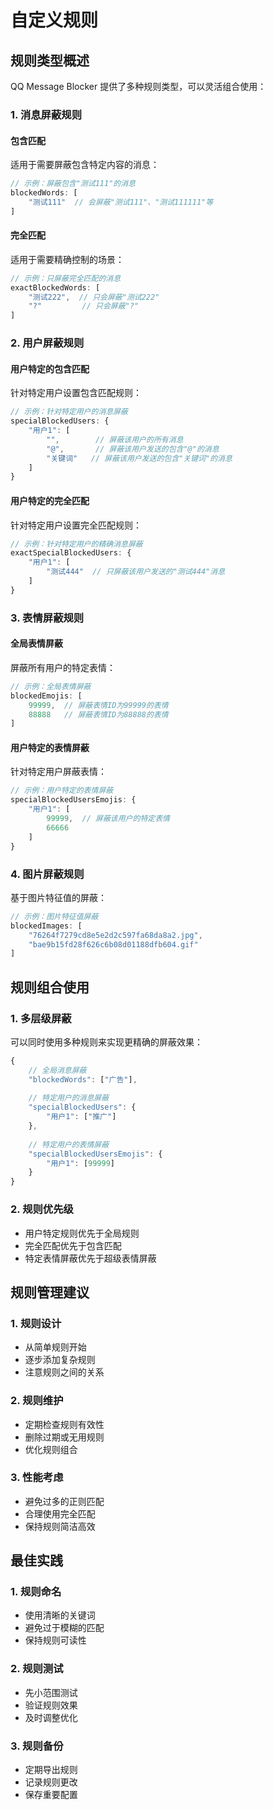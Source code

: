 # 自定义规则

## 规则类型概述

QQ Message Blocker 提供了多种规则类型，可以灵活组合使用：

### 1. 消息屏蔽规则

#### 包含匹配
适用于需要屏蔽包含特定内容的消息：
```javascript
// 示例：屏蔽包含"测试111"的消息
blockedWords: [
    "测试111"  // 会屏蔽"测试111"、"测试111111"等
]
```

#### 完全匹配
适用于需要精确控制的场景：
```javascript
// 示例：只屏蔽完全匹配的消息
exactBlockedWords: [
    "测试222",  // 只会屏蔽"测试222"
    "?"         // 只会屏蔽"?"
]
```

### 2. 用户屏蔽规则

#### 用户特定的包含匹配
针对特定用户设置包含匹配规则：
```javascript
// 示例：针对特定用户的消息屏蔽
specialBlockedUsers: {
    "用户1": [
        "",        // 屏蔽该用户的所有消息
        "@",       // 屏蔽该用户发送的包含"@"的消息
        "关键词"   // 屏蔽该用户发送的包含"关键词"的消息
    ]
}
```

#### 用户特定的完全匹配
针对特定用户设置完全匹配规则：
```javascript
// 示例：针对特定用户的精确消息屏蔽
exactSpecialBlockedUsers: {
    "用户1": [
        "测试444"  // 只屏蔽该用户发送的"测试444"消息
    ]
}
```

### 3. 表情屏蔽规则

#### 全局表情屏蔽
屏蔽所有用户的特定表情：
```javascript
// 示例：全局表情屏蔽
blockedEmojis: [
    99999,  // 屏蔽表情ID为99999的表情
    88888   // 屏蔽表情ID为88888的表情
]
```

#### 用户特定的表情屏蔽
针对特定用户屏蔽表情：
```javascript
// 示例：用户特定的表情屏蔽
specialBlockedUsersEmojis: {
    "用户1": [
        99999,  // 屏蔽该用户的特定表情
        66666
    ]
}
```

### 4. 图片屏蔽规则

基于图片特征值的屏蔽：
```javascript
// 示例：图片特征值屏蔽
blockedImages: [
    "76264f7279cd8e5e2d2c597fa68da8a2.jpg",
    "bae9b15fd28f626c6b08d01188dfb604.gif"
]
```

## 规则组合使用

### 1. 多层级屏蔽
可以同时使用多种规则来实现更精确的屏蔽效果：
```javascript
{
    // 全局消息屏蔽
    "blockedWords": ["广告"],
    
    // 特定用户的消息屏蔽
    "specialBlockedUsers": {
        "用户1": ["推广"]
    },
    
    // 特定用户的表情屏蔽
    "specialBlockedUsersEmojis": {
        "用户1": [99999]
    }
}
```

### 2. 规则优先级
- 用户特定规则优先于全局规则
- 完全匹配优先于包含匹配
- 特定表情屏蔽优先于超级表情屏蔽

## 规则管理建议

### 1. 规则设计
- 从简单规则开始
- 逐步添加复杂规则
- 注意规则之间的关系

### 2. 规则维护
- 定期检查规则有效性
- 删除过期或无用规则
- 优化规则组合

### 3. 性能考虑
- 避免过多的正则匹配
- 合理使用完全匹配
- 保持规则简洁高效

## 最佳实践

### 1. 规则命名
- 使用清晰的关键词
- 避免过于模糊的匹配
- 保持规则可读性

### 2. 规则测试
- 先小范围测试
- 验证规则效果
- 及时调整优化

### 3. 规则备份
- 定期导出规则
- 记录规则更改
- 保存重要配置
